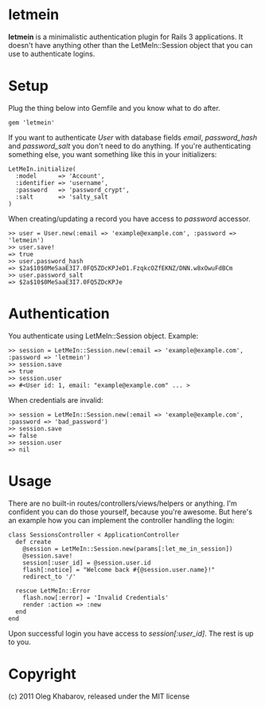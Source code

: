 letmein
=======

**letmein** is a minimalistic authentication plugin for Rails 3 applications. It doesn't have anything other than the LetMeIn::Session object that you can use to authenticate logins.

Setup
=====

Plug the thing below into Gemfile and you know what to do after.

    gem 'letmein'

If you want to authenticate *User* with database fields *email*, *password_hash* and *password_salt* you don't need to do anything. If you're authenticating something else, you want something like this in your initializers:
    
    LetMeIn.initialize(
      :model      => 'Account',
      :identifier => 'username',
      :password   => 'password_crypt',
      :salt       => 'salty_salt
    )
    
When creating/updating a record you have access to *password* accessor.
    
    >> user = User.new(:email => 'example@example.com', :password => 'letmein')
    >> user.save!
    => true
    >> user.password_hash 
    => $2a$10$0MeSaaE3I7.0FQ5ZDcKPJeD1.FzqkcOZfEKNZ/DNN.w8xOwuFdBCm
    >> user.password_salt
    => $2a$10$0MeSaaE3I7.0FQ5ZDcKPJe
    
Authentication
==============

You authenticate using LetMeIn::Session object. Example:
    
    >> session = LetMeIn::Session.new(:email => 'example@example.com', :password => 'letmein')
    >> session.save
    => true
    >> session.user
    => #<User id: 1, email: "example@example.com" ... >
    
When credentials are invalid:
    
    >> session = LetMeIn::Session.new(:email => 'example@example.com', :password => 'bad_password')
    >> session.save
    => false
    >> session.user
    => nil
    
Usage
=====

There are no built-in routes/controllers/views/helpers or anything. I'm confident you can do those yourself, because you're awesome. But here's an example how you can implement the controller handling the login:

    class SessionsController < ApplicationController
      def create
        @session = LetMeIn::Session.new(params[:let_me_in_session])
        @session.save!
        session[:user_id] = @session.user.id
        flash[:notice] = "Welcome back #{@session.user.name}!"
        redirect_to '/'
        
      rescue LetMeIn::Error
        flash.now[:error] = 'Invalid Credentials'
        render :action => :new
      end
    end
    
Upon successful login you have access to *session[:user_id]*. The rest is up to you.

Copyright
=========
(c) 2011 Oleg Khabarov, released under the MIT license